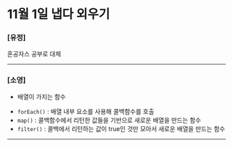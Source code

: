 # 11월 1일 냅다 외우기
### [유정]
혼공자스 공부로 대체

<hr>

### [소영]

* 배열이 가지는 함수
- `forEach()` : 배열 내부 요소를 사용해 콜백함수를 호출
- `map()` : 콜백함수에서 리턴한 값들을 기반으로 새로운 배열을 만드는 함수
- `filter()` : 콜백에서 리턴하는 값이 true인 것만 모아서 새로운 배열을 만드는 함수

<hr>
